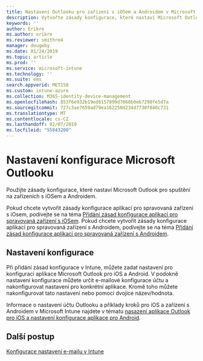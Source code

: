 ```yaml
---
title: Nastavení Outlooku pro zařízení s iOSem a Androidem v Microsoft Intune
description: Vytvořte zásady konfigurace, které nastaví Microsoft Outlook pro spuštění na zařízeních s iOSem a Androidem.
keywords: ''
author: Erikre
ms.author: erikre
ms.reviewer: smithre4
manager: dougeby
ms.date: 01/24/2019
ms.topic: article
ms.prod: ''
ms.service: microsoft-intune
ms.technology: ''
ms.suite: ems
search.appverid: MET150
ms.custom: intune-azure
ms.collection: M365-identity-device-management
ms.openlocfilehash: 853f6e932b19ed8157899d7068b0eb7298fe5d7a
ms.sourcegitcommit: 727c3ae7659ad79ea162250d234d7730f840c731
ms.translationtype: MT
ms.contentlocale: cs-CZ
ms.lasthandoff: 02/07/2019
ms.locfileid: "55843200"
---
```

# <a name="microsoft-outlook-configuration-settings"></a>Nastavení konfigurace Microsoft Outlooku 

Použijte zásady konfigurace, které nastaví Microsoft Outlook pro spuštění na zařízeních s iOSem a Androidem. 

Pokud chcete vytvořit zásady konfigurace aplikací pro spravovaná zařízení s iOsem, podívejte se na téma [Přidání zásad konfigurace aplikací pro spravovaná zařízení s iOSem](app-configuration-policies-use-ios.md). Pokud chcete vytvořit zásady konfigurace aplikací pro spravovaná zařízení s Androidem, podívejte se na téma [Přidání zásad konfigurace aplikací pro spravovaná zařízení s Androidem](app-configuration-policies-use-android.md). 

## <a name="configuration-settings"></a>Nastavení konfigurace

Při přidání zásad konfigurace v Intune, můžete zadat nastavení pro konfiguraci aplikace Microsoft Outlook pro iOS a Android. V podokně nastavení konfigurace můžete určit e-mailové konfigurace účtu a nakonfigurovat nastavení pro konkrétní aplikace. Kromě toho můžete nakonfigurovat tato nastavení nebo pomocí dvojice název/hodnota.

Informace o nastavení účtu Outlooku a příklady kroků pro iOS a zařízení s Androidem v Microsoft Intune najdete v tématu [nasazení aplikace Outlook pro iOS a nastavení konfigurace aplikace pro Android](https://docs.microsoft.com/exchange/clients-and-mobile-in-exchange-online/outlook-for-ios-and-android/outlook-for-ios-and-android-configuration-with-microsoft-intune).

## <a name="next-steps"></a>Další postup
[Konfigurace nastavení e-mailu v Intune](email-settings-configure.md)

